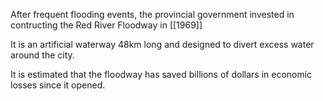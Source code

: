 After frequent flooding events, the provincial government invested in contructing the Red River Floodway in [[1969]]

It is an artificial waterway 48km long and designed to divert excess water around the city.

It is estimated that the floodway has saved billions of dollars in economic losses since it opened.